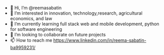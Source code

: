 - 👋 Hi, I’m @reemasabatin
- 👀 I’m interested in innovation, technology,research, agricultural economics, and law
- 🌱 I’m currently learning full stack web and mobile development, python for software engineering
- 💞️ I’m looking to collaborate on future projects
- 📫 How to reach me https://www.linkedin.com/in/reema-sabatin-ba9959231/

<!---
reemasabatin/reemasabatin is a ✨ special ✨ repository because its `README.md` (this file) appears on your GitHub profile.
You can click the Preview link to take a look at your changes.
--->
